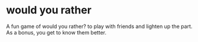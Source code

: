 # would you rather
 A fun game of would you rather? to play with friends and lighten up the part. As a bonus, you get to know them better.
